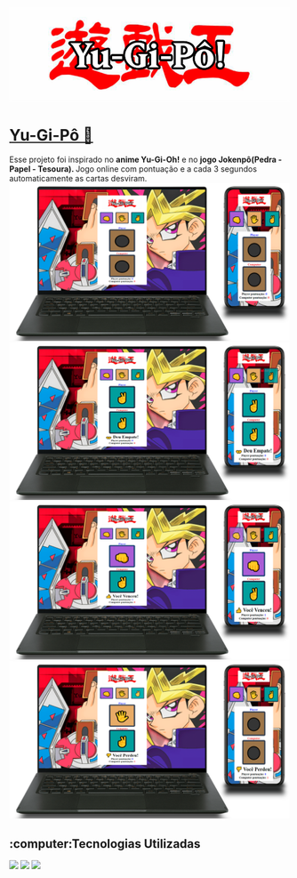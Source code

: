 <img src="https://github.com/filipeboneberge/yugipo/blob/master/images/logo.jpg">
<h1> <a href="https://yugipo.netlify.app">Yu-Gi-Pô 🔗</a> </h1>
Esse projeto foi inspirado no <b>anime Yu-Gi-Oh!</b> e no <b>jogo Jokenpô(Pedra - Papel - Tesoura). </b>
Jogo online com pontuação e a cada 3 segundos automaticamente as cartas desviram.

<img src="https://github.com/filipeboneberge/yugipo/blob/master/images/desktop-mobile.png">
<br>
<img src="https://github.com/filipeboneberge/yugipo/blob/master/images/desktop-mobile-empate.png">
<br>
<img src="https://github.com/filipeboneberge/yugipo/blob/master/images/desktop-mobile-venceu.png">
<br>
<img src="https://github.com/filipeboneberge/yugipo/blob/master/images/desktop-mobile-perdeu.png">
<br>

<h2>:computer:Tecnologias Utilizadas</h2>
<img src="https://img.shields.io/badge/HTML5-E34F26?style=for-the-badge&logo=html5&logoColor=white">
<img src="https://img.shields.io/badge/CSS3-1572B6?style=for-the-badge&logo=css3&logoColor=white">
<img src="https://img.shields.io/badge/JavaScript-F7DF1E?style=for-the-badge&logo=javascript&logoColor=black">

